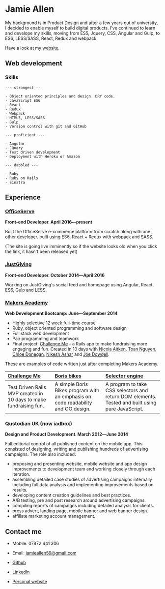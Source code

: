 Jamie Allen
===========

My background is in Product Design and after a few years out of university, I decided to enable myself to build digital products. I've continued to learn and develope my skills, moving from ES5, Jquery, CSS, Angular and Gulp, to ES6, LESS/SASS, React, Redux and webpack.

Have a look at my [website.](http://www.jamieallen.co.uk/)

Web development
---------------

### Skills

	--- strongest --

	- Object­ oriented principles and design. DRY code.
	- JavaScript ES6
	- React
	- Redux
	- Webpack
	- HTML5, LESS/SASS
	- Gulp
	- Version control with git and GitHub

	--- proficient ---

	- Angular
	- JQuery
	- Test­ driven development
	- Deployment with Heroku or Amazon

	--- dabbled ---

	- Ruby
	- Ruby on Rails
	- Sinatra


Experience
----------

### [OfficeServe]
**Front-end Developer. April 2016&mdash;present**

Built the OfficeServe e-commerce platform from scratch along with one other developer. built
using ES6, React + Redux with webpack and SASS.

(The site is going live imminently so if the website looks old when you click the link, it hasn't been released yet)

### [JustGiving]
**Front-end Developer. October 2014&mdash;April 2016**

Working on JustGiving's social feed and homepage using Angular, React, ES6, Gulp and LESS.

### [Makers Academy]
**Web Development Bootcamp: June&mdash;September 2014**

  - Highly selective 12 week full-time course
  - Ruby, object oriented programming and software design
  - Full stack web development
  - Pair programming and teamwork
  - Final project: [Challenge Me] - a Rails app to make fundraising more engaging and fun. Created in 10 days with [Nicola Aitken], [Toan Nguyen], [Chloe Donegan], [Nikesh Ashar] and [Joe Dowdell].

  These are examples of code written just after completing Makers Academy.

  | [Challenge Me] | [Boris bikes] | [Selector engine] |
  |:-------------- |:------------- |:------------ |
  | Test Driven Rails MVP created in 10 days to make fundraising fun. | A simple Boris Bikes program with an emphasis on code readability and OO design. | A program to take CSS selectors and return DOM elements. Tested and built using pure JavaScript. |

### Qustodian UK (now iadbox)
**Design and Product Development. March 2012&mdash;June 2014**

Full editorial control of all published content on the mobile app. This consisted of designing, writing and publishing hundreds of advertising campaigns. The role also included:

- proposing and presenting website, mobile website and app design improvements to development team and working closely through each iteration.
- assembling detailed case studies of advertising campaigns internally including full data analysis and implementing improvements based on results.
- developing content creation guidelines and best practices.
- A/B testing, pre and post research around advertising campaigns.
- compiling reports of campaigns including detailed analysis for clients.
- press advert, landing page, mobile banner and web banner design.
- affiliate marketing account management.

Contact me
------------

- Mobile: 07872 441 306
- Email: [jamieallen59@gmail.com]
- [Github]
- [LinkedIn]
- [Personal website]

  [Boris bikes]: https://github.com/jamieallen59/boris_bikes
  [Selector engine]: https://github.com/jamieallen59/JQuery_selector_engine
  [Challenge Me]: https://github.com/jamieallen59/challenge_me

  [OfficeServe]: http://www.officeserve.com
  [JustGiving]: http://www.justgiving.com
  [Makers Academy]: http://www.makersacademy.com
  [jamieallen59@gmail.com]: mailto:jamieallen59@gmail.com
  [GitHub]: https://github.com/jamieallen59
  [LinkedIn]: uk.linkedin.com/pub/jamie-allen/49/9bb/577/
  [Personal website]: http://www.jamieallen.co.uk/

  [Nicola Aitken]: https://github.com/aitkenster
  [Toan Nguyen]: https://github.com/yoshdog
  [Chloe Donegan]: https://github.com/csharpd
  [Nikesh Ashar]: https://github.com/nikeshashar
  [Joe Dowdell]: https://github.com/joedowdell

